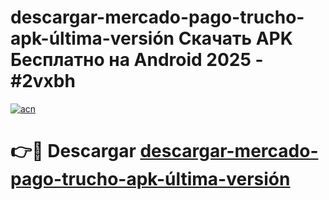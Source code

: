 # descargar-mercado-pago-trucho-apk-última-versión Скачать APK Бесплатно на Android 2025 - #2vxbh

[![acn](https://github.com/user-attachments/assets/0f9c940e-d8b0-45ae-aac7-cd30a18b3e1c)](https://apps.freeplayer.one?title=descargar-mercado-pago-trucho-apk-última-versión&ref=9RF)

# 👉🔴 Descargar [descargar-mercado-pago-trucho-apk-última-versión](https://apps.freeplayer.one?title=descargar-mercado-pago-trucho-apk-última-versión&ref=9RF)